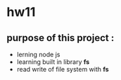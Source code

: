 # hw11
## purpose of this project : 
- lerning node js
- learning built in library **fs**
- read write of file system with **fs**
